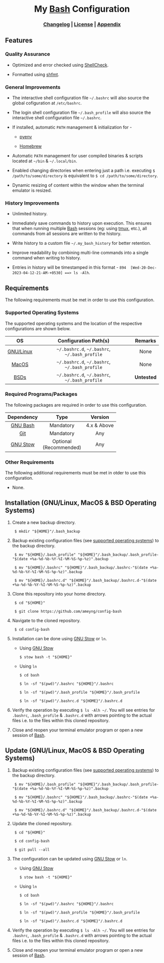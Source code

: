 <!-- HTML Formatted Title -->
<h1 align="center">My <a href="https://www.gnu.org/software/bash">Bash</a> Configuration</h1>

<!-- HTML Formatted Changelog & License Links -->
<h3 align="center">
  <a href="CHANGELOG.md">Changelog</a> | <a href="LICENSE">License</a> | <a href="APPENDIX.md">Appendix</a>
</h3>

## Features

### Quality Assurance

- Optimized and error checked using [ShellCheck].

- Formatted using [shfmt].

### General Improvements

- The interactive shell configuration file `~/.bashrc` will also source the global cofiguration at `/etc/bashrc`.

- The login shell configuration file `~/.bash_profile` will also source the interactive shell configuration file `~/.bashrc`.

- If installed, automatic `PATH` management & initialization for -

  - [pyenv]

  - [Homebrew]

- Automatic `PATH` management for user compiled binaries & scripts located at `~/bin` & `~/.local/bin`.

- Enabled changing directories when entering just a path i.e. executing `$ /path/to/some/directory` is equivalent to `$ cd /path/to/some/directory`.

- Dynamic resizing of content within the window when the terminal emulator is resized.

### History Improvements

- Unlimited history.

- Immediately save commands to history upon execution. This ensures that when running multiple [Bash] sessions (eg: using [tmux], etc.), all commands from all sessions are written to the history.

- Write history to a custom file `~/.my_bash_history` for better retention.

- Improve readability by combining multi-line commands into a single command when writing to history.

- Entries in history will be timestamped in this format - `894  [Wed-20-Dec-2023-04-12-21-AM-+0530] ==> ls -Alh`.

## Requirements

The following requirements must be met in order to use this configuration.

### Supported Operating Systems

The supported operating systems and the location of the respective configurations are shown below.

|    **OS**   	|           **Configuration Path(s)**           	|  **Remarks** 	|
|:-----------:	|:---------------------------------------------:	|:------------:	|
| [GNU/Linux] 	| `~/.bashrc.d`, `~/.bashrc`, `~/.bash_profile` 	|     None     	|
|   [MacOS]   	| `~/.bashrc.d`, `~/.bashrc`, `~/.bash_profile` 	|     None     	|
|    [BSDs]   	| `~/.bashrc.d`, `~/.bashrc`, `~/.bash_profile` 	| **Untested** 	|

### Required Programs/Packages

The following packages are required in order to use this configuration.

| **Dependency** 	|          **Type**         	| **Version** 	|
|:--------------:	|:-------------------------:	|:-----------:	|
|   [GNU Bash]   	|         Mandatory         	| 4.x & Above 	|
|      [Git]     	|         Mandatory         	|     Any     	|
|   [GNU Stow]   	| Optional<br>(Recommended) 	|     Any     	|

### Other Requirements

The following additional requirements must be met in otder to use this configuration.

- None.

## Installation (GNU/Linux, MacOS & BSD Operating Systems)

1. Create a new backup directory.

        $ mkdir "${HOME}"/.bash_backup

2. Backup existing configuration files (see [supported operating systems](#supported-operating-systems)) to the backup directory.

        $ mv "${HOME}/.bash_profile" "${HOME}"/.bash_backup/.bash_profile-"$(date +%a-%d-%b-%Y-%I-%M-%S-%p-%z)".backup

        $ mv "${HOME}/.bashrc" "${HOME}"/.bash_backup/.bashrc-"$(date +%a-%d-%b-%Y-%I-%M-%S-%p-%z)".backup

        $ mv "${HOME}/.bashrc.d" "${HOME}"/.bash_backup/.bashrc.d-"$(date +%a-%d-%b-%Y-%I-%M-%S-%p-%z)".backup

3. Clone this repository into your home directory.

        $ cd "${HOME}"

        $ git clone https://github.com/ameyng/config-bash

4. Navigate to the cloned repository.

        $ cd config-bash

5. Installation can be done using [GNU Stow] or `ln`.

      - Using [GNU Stow]

            $ stow bash -t "${HOME}"

      - Using `ln`

            $ cd bash
    
            $ ln -sf "$(pwd)"/.bashrc "${HOME}"/.bashrc
    
            $ ln -sf "$(pwd)"/.bash_profile "${HOME}"/.bash_profile
    
            $ ln -sf "$(pwd)"/.bashrc.d "${HOME}"/.bashrc.d

6. Verify the operation by executing `$ ls -Alh ~/`. You will see entries for `.bashrc`, `.bash_profile` & `.bashrc.d` with arrows pointing to the actual files i.e. to the files within this cloned repository.

7. Close and reopen your terminal emulator program or open a new session of [Bash].

## Update (GNU/Linux, MacOS & BSD Operating Systems)

1. Backup existing configuration files (see [supported operating systems](#supported-operating-systems)) to the backup directory.

        $ mv "${HOME}/.bash_profile" "${HOME}"/.bash_backup/.bash_profile-"$(date +%a-%d-%b-%Y-%I-%M-%S-%p-%z)".backup

        $ mv "${HOME}/.bashrc" "${HOME}"/.bash_backup/.bashrc-"$(date +%a-%d-%b-%Y-%I-%M-%S-%p-%z)".backup

        $ mv "${HOME}/.bashrc.d" "${HOME}"/.bash_backup/.bashrc.d-"$(date +%a-%d-%b-%Y-%I-%M-%S-%p-%z)".backup

2. Update the cloned repository.

        $ cd "${HOME}"

        $ cd config-bash

        $ git pull --all

3. The configuration can be updated using [GNU Stow] or `ln`.

      - Using [GNU Stow]
    
            $ stow bash -t "${HOME}"
    
      - Using `ln`
    
            $ cd bash
    
            $ ln -sf "$(pwd)"/.bashrc "${HOME}"/.bashrc
    
            $ ln -sf "$(pwd)"/.bash_profile "${HOME}"/.bash_profile
    
            $ ln -sf "$(pwd)"/.bashrc.d "${HOME}"/.bashrc.d

4. Verify the operation by executing `$ ls -Alh ~/`. You will see entries for `.bashrc`, `.bash_profile` & `.bashrc.d` with arrows pointing to the actual files i.e. to the files within this cloned repository.

5. Close and reopen your terminal emulator program or open a new session of [Bash].

<!-- Annotations -->
<!-- The below mentioned ID-style links are used throughout the above document -->
<!-- These appear only in the markdown source code and are invisible in the rendered document -->

[Bash]: https://www.gnu.org/software/bash "Bash"
[GNU Bash]: https://www.gnu.org/software/bash "Bash"
[ShellCheck]: https://github.com/koalaman/shellcheck "ShellCheck"
[shfmt]: https://github.com/mvdan/sh "shfmt"
[pyenv]: https://github.com/pyenv/pyenv "pyenv"
[Homebrew]: https://brew.sh "Homebrew"
[tmux]: https://github.com/tmux/tmux "tmux"
[GNU/Linux]: https://en.wikipedia.org/wiki/Linux "GNU/Linux"
[MacOS]: https://en.wikipedia.org/wiki/MacOS "MacOS"
[BSDs]: https://en.wikipedia.org/wiki/List_of_BSD_operating_systems "List Of BSD Operating Systems"
[Git]: https://git-scm.com "Git SCM"
[GNU Stow]: https://www.gnu.org/software/stow "GNU Stow"

